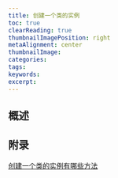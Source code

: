 ```yaml
---
title: 创建一个类的实例
toc: true
clearReading: true
thumbnailImagePosition: right
metaAlignment: center
thumbnailImage:
categories:
tags:
keywords:
excerpt:
---
```


## 概述

## 附录
[创建一个类的实例有哪些方法](https://blog.csdn.net/qyj19920704/article/details/83759437)